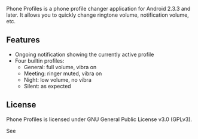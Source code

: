 Phone Profiles is a phone profile changer application for Android 2.3.3 and
later. It allows you to quickly change ringtone volume, notification volume,
etc.

Features
--------

* Ongoing notification showing the currently active profile
* Four builtin profiles:
  * General: full volume, vibra on
  * Meeting: ringer muted, vibra on
  * Night: low volume, no vibra
  * Silent: as expected

License
-------

Phone Profiles is licensed under GNU General Public License v3.0 (GPLv3).

See [](https://www.gnu.org/licenses/gpl-3.0.txt)
